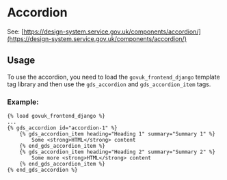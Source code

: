 # Accordion

See: [https://design-system.service.gov.uk/components/accordion/](https://design-system.service.gov.uk/components/accordion/)

## Usage

To use the accordion, you need to load the `govuk_frontend_django` template tag library and then use the `gds_accordion` and `gds_accordion_item` tags.

### Example:

```django
{% load govuk_frontend_django %}
...
{% gds_accordion id="accordion-1" %}
    {% gds_accordion_item heading="Heading 1" summary="Summary 1" %}
        Some <strong>HTML</strong> content
    {% end_gds_accordion_item %}
    {% gds_accordion_item heading="Heading 2" summary="Summary 2" %}
        Some more <strong>HTML</strong> content
    {% end_gds_accordion_item %}
{% end_gds_accordion %}
```
